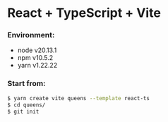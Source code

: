 # React + TypeScript + Vite

### Environment:
- node v20.13.1
- npm v10.5.2
- yarn v1.22.22

### Start from:
```bash
$ yarn create vite queens --template react-ts
$ cd queens/
$ git init
```
